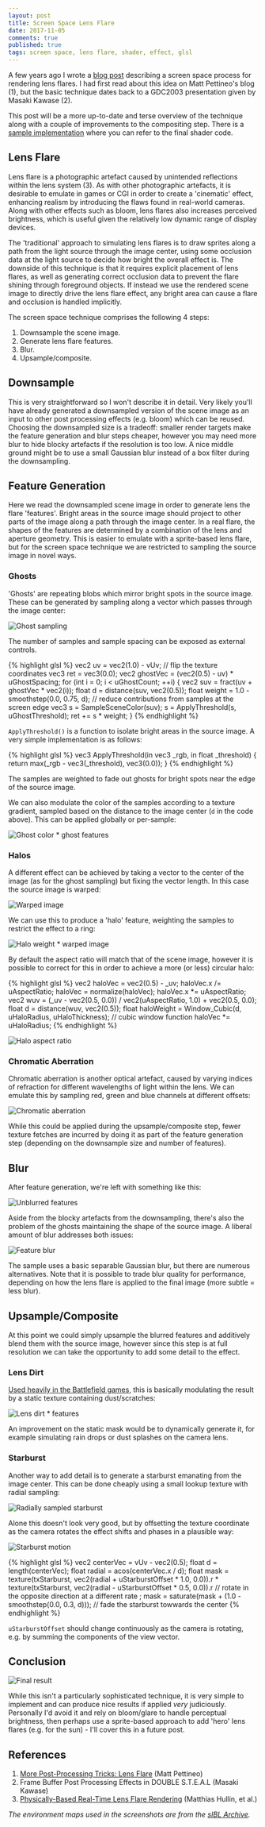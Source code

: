 ```yaml
---
layout: post
title: Screen Space Lens Flare
date: 2017-11-05
comments: true
published: true
tags: screen space, lens flare, shader, effect, glsl
---
```


A few years ago I wrote a [blog post](http://john-chapman-graphics.blogspot.fr/2013/02/pseudo-lens-flare.html) describing a screen space process for rendering lens flares. I had first read about this idea on Matt Pettineo's blog (1), but the basic technique dates back to a GDC2003 presentation given by Masaki Kawase (2). 

This post will be a more up-to-date and terse overview of the technique along with a couple of improvements to the compositing step. There is a [sample implementation](https://github.com/john-chapman/GfxSamples) where you can refer to the final shader code.

## Lens Flare ##

Lens flare is a photographic artefact caused by unintended reflections within the lens system (3). As with other photographic artefacts, it is desirable to emulate in games or CGI in order to create a 'cinematic' effect, enhancing realism by introducing the flaws found in real-world cameras. Along with other effects such as bloom, lens flares also increases perceived brightness, which is useful given the relatively low dynamic range of display devices.

The 'traditional' approach to simulating lens flares is to draw sprites along a path from the light source through the image center, using some occlusion data at the light source to decide how bright the overall effect is. The downside of this technique is that it requires explicit placement of lens flares, as well as generating correct occlusion data to prevent the flare shining through foreground objects. If instead we use the rendered scene image to directly drive the lens flare effect, any bright area can cause a flare and occlusion is handled implicitly.

The screen space technique comprises the following 4 steps:

1. Downsample the scene image.
2. Generate lens flare features.
3. Blur.
4. Upsample/composite.

## Downsample ##

This is very straightforward so I won't describe it in detail. Very likely you'll have already generated a downsampled version of the scene image as an input to other post processing effects (e.g. bloom) which can be reused. Choosing the downsampled size is a tradeoff: smaller render targets make the feature generation and blur steps cheaper, however you may need more blur to hide blocky artefacts if the resolution is too low. A nice middle ground might be to use a small Gaussian blur instead of a box filter during the downsampling.

## Feature Generation ##

Here we read the downsampled scene image in order to generate lens the flare 'features'. Bright areas in the source image should project to other parts of the image along a path through the image center. In a real flare, the shapes of the features are determined by a combination of the lens and aperture geometry. This is easier to emulate with a sprite-based lens flare, but for the screen space technique we are restricted to sampling the source image in novel ways.

### Ghosts ###

'Ghosts' are repeating blobs which mirror bright spots in the source image. These can be generated by sampling along a vector which passes through the image center:

![Ghost sampling](/images/pseudo-lens-flare/ghosts_sampling.jpg)

The number of samples and sample spacing can be exposed as external controls.

{% highlight glsl %}
vec2 uv = vec2(1.0) - vUv; // flip the texture coordinates
vec3 ret = vec3(0.0);
vec2 ghostVec = (vec2(0.5) - uv) * uGhostSpacing;
for (int i = 0; i < uGhostCount; ++i) {
	vec2 suv = fract(uv + ghostVec * vec2(i));
	float d = distance(suv, vec2(0.5));
	float weight = 1.0 - smoothstep(0.0, 0.75, d); // reduce contributions from samples at the screen edge
	vec3 s = SampleSceneColor(suv);
	s = ApplyThreshold(s, uGhostThreshold);
	ret += s * weight;
}
{% endhighlight %}

`ApplyThreshold()` is a function to isolate bright areas in the source image. A very simple implementation is as follows:

{% highlight glsl %}
vec3 ApplyThreshold(in vec3 _rgb, in float _threshold)
{
	return max(_rgb - vec3(_threshold), vec3(0.0));
}
{% endhighlight %}

The samples are weighted to fade out ghosts for bright spots near the edge of the source image. 

We can also modulate the color of the samples according to a texture gradient, sampled based on the distance to the image center (`d` in the code above). This can be applied globally or per-sample:

![Ghost color * ghost features](/images/pseudo-lens-flare/ghost_color.png)

### Halos ###

A different effect can be achieved by taking a vector to the center of the image (as for the ghost sampling) but fixing the vector length. In this case the source image is warped:

![Warped image](/images/pseudo-lens-flare/halo_warp.jpg)

We can use this to produce a 'halo' feature, weighting the samples to restrict the effect to a ring:

![Halo weight * warped image](/images/pseudo-lens-flare/halo_weight.png)

By default the aspect ratio will match that of the scene image, however it is possible to correct for this in order to achieve a more (or less) circular halo:

{% highlight glsl %}
vec2 haloVec = vec2(0.5) - _uv;
haloVec.x /= uAspectRatio;
haloVec = normalize(haloVec);
haloVec.x *= uAspectRatio;
vec2 wuv = (_uv - vec2(0.5, 0.0)) / vec2(uAspectRatio, 1.0) + vec2(0.5, 0.0);
float d = distance(wuv, vec2(0.5));
float haloWeight = Window_Cubic(d, uHaloRadius, uHaloThickness); // cubic window function
haloVec *= uHaloRadius;
{% endhighlight %}

![Halo aspect ratio](/images/pseudo-lens-flare/halo_aspect.gif)

### Chromatic Aberration ###

Chromatic aberration is another optical artefact, caused by varying indices of refraction for different wavelengths of light within the lens. We can emulate this by sampling red, green and blue channels at different offsets:

![Chromatic aberration](/images/pseudo-lens-flare/chromatic_aberration.png)

While this could be applied during the upsample/composite step, fewer texture fetches are incurred by doing it as part of the feature generation step (depending on the downsample size and number of features).

## Blur ##

After feature generation, we're left with something like this:

![Unblurred features](/images/pseudo-lens-flare/feature_result.jpg)

Aside from the blocky artefacts from the downsampling, there's also the problem of the ghosts maintaining the shape of the source image. A liberal amount of blur addresses both issues:

![Feature blur](/images/pseudo-lens-flare/feature_blur.png)

The sample uses a basic separable Gaussian blur, but there are numerous alternatives. Note that it is possible to trade blur quality for performance, depending on how the lens flare is applied to the final image (more subtle = less blur).

## Upsample/Composite ##

At this point we could simply upsample the blurred features and additively blend them with the source image, however since this step is at full resolution we can take the opportunity to add some detail to the effect.

### Lens Dirt ###

[Used heavily in the Battlefield games](http://i.imgur.com/F5OX6.jpg), this is basically modulating the result by a static texture containing dust/scratches:

![Lens dirt * features](/images/pseudo-lens-flare/lens_dirt.png)

An improvement on the static mask would be to dynamically generate it, for example simulating rain drops or dust splashes on the camera lens.

### Starburst ###

Another way to add detail is to generate a starburst emanating from the image center. This can be done cheaply using a small lookup texture with radial sampling:

![Radially sampled starburst](/images/pseudo-lens-flare/starburst.png)

Alone this doesn't look very good, but by offsetting the texture coordinate as the camera rotates the effect shifts and phases in a plausible way:

![Starburst motion](/images/pseudo-lens-flare/starburst_motion.gif)

{% highlight glsl %}
vec2 centerVec = vUv - vec2(0.5);
float d = length(centerVec);
float radial = acos(centerVec.x / d);
float mask =
	  texture(txStarburst, vec2(radial + uStarburstOffset * 1.0, 0.0)).r
	* texture(txStarburst, vec2(radial - uStarburstOffset * 0.5, 0.0)).r // rotate in the opposite direction at a different rate
	;
mask = saturate(mask + (1.0 - smoothstep(0.0, 0.3, d))); // fade the starburst towwards the center
{% endhighlight %}

`uStarburstOffset` should change continuously as the camera is rotating, e.g. by summing the components of the view vector.

## Conclusion ##

![Final result](/images/pseudo-lens-flare/final_result.jpg)

While this isn't a particularly sophisticated technique, it is very simple to implement and can produce nice results if applied *very* judiciously. Personally I'd avoid it and rely on bloom/glare to handle perceptual brightness, then perhaps use a sprite-based approach to add 'hero' lens flares (e.g. for the sun) - I'll cover this in a future post.

## References ##

1. [More Post-Processing Tricks: Lens Flare](https://mynameismjp.wordpress.com/2009/12/15/more-post-processing-tricks-lens-flare/) (Matt Pettineo)
2. Frame Buffer Post Processing Effects in DOUBLE S.T.E.A.L (Masaki Kawase)
3. [Physically-Based Real-Time Lens Flare Rendering](http://resources.mpi-inf.mpg.de/lensflareRendering/pdf/flare.pdf) (Matthias Hullin, et al.)

*The environment maps used in the screenshots are from the [sIBL Archive](http://www.hdrlabs.com/sibl/archive.html).*